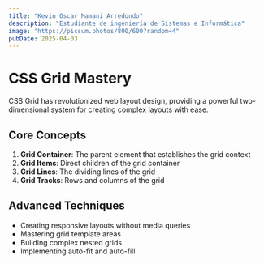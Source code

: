 ```yaml
---
title: "Kevin Oscar Mamani Arredondo"
description: "Estudiante de ingeniería de Sistemas e Informática"
image: "https://picsum.photos/800/600?random=4"
pubDate: 2025-04-03
---
```


# CSS Grid Mastery

CSS Grid has revolutionized web layout design, providing a powerful two-dimensional system for creating complex layouts with ease.

## Core Concepts

1. **Grid Container**: The parent element that establishes the grid context
2. **Grid Items**: Direct children of the grid container
3. **Grid Lines**: The dividing lines of the grid
4. **Grid Tracks**: Rows and columns of the grid

## Advanced Techniques

- Creating responsive layouts without media queries
- Mastering grid template areas
- Building complex nested grids
- Implementing auto-fit and auto-fill
